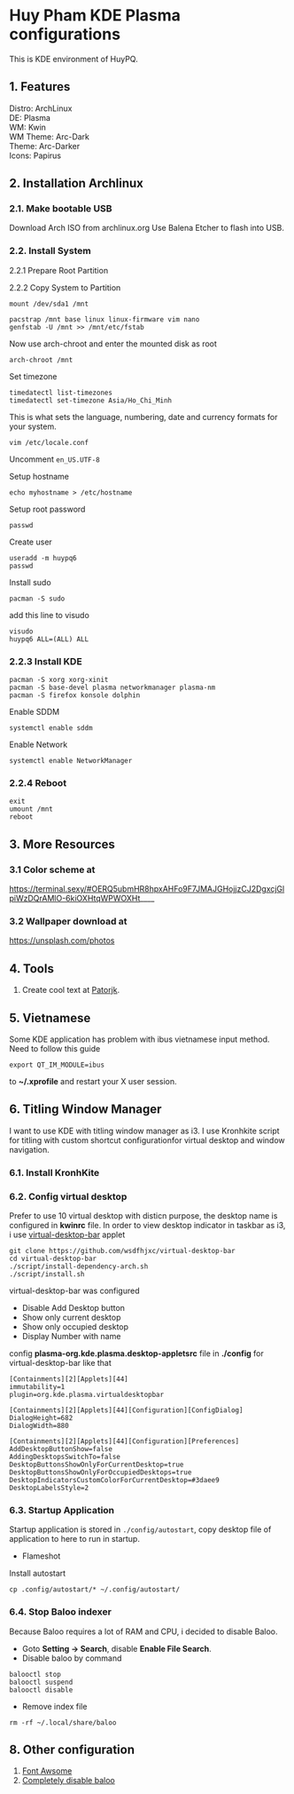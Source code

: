 # Huy Pham KDE Plasma configurations
This is KDE environment of HuyPQ.

## 1. Features
Distro: ArchLinux  
DE: Plasma  
WM: Kwin  
WM Theme: Arc-Dark  
Theme: Arc-Darker  
Icons: Papirus  

## 2. Installation Archlinux
### 2.1. Make bootable USB
Download Arch ISO from archlinux.org
Use Balena Etcher to flash into USB.

### 2.2. Install System
2.2.1 Prepare Root Partition

2.2.2 Copy System to Partition
```
mount /dev/sda1 /mnt
```
```
pacstrap /mnt base linux linux-firmware vim nano
genfstab -U /mnt >> /mnt/etc/fstab
```
Now use arch-chroot and enter the mounted disk as root
```
arch-chroot /mnt
```
Set timezone
```
timedatectl list-timezones
timedatectl set-timezone Asia/Ho_Chi_Minh
```

This is what sets the language, numbering, date and currency formats for your system.

```
vim /etc/locale.conf
```

Uncomment ```en_US.UTF-8```

Setup hostname
```
echo myhostname > /etc/hostname
```

Setup root password
```
passwd
```

Create user
```
useradd -m huypq6
passwd
```
Install sudo
```
pacman -S sudo
```

add this line to visudo
```
visudo
huypq6 ALL=(ALL) ALL
```
### 2.2.3 Install KDE
```
pacman -S xorg xorg-xinit
pacman -S base-devel plasma networkmanager plasma-nm
pacman -S firefox konsole dolphin
```

Enable SDDM
```
systemctl enable sddm
```

Enable Network
```
systemctl enable NetworkManager
```

### 2.2.4 Reboot
```
exit
umount /mnt
reboot
```

## 3. More Resources

### 3.1 Color scheme at

https://terminal.sexy/#OERQ5ubmHR8hpxAHFo9F7JMAJGHojjzCJ2DgxcjGlpiWzDQrAMlO-6kiOXHtqWPWOXHt____

### 3.2 Wallpaper download at

https://unsplash.com/photos

## 4. Tools

1. Create cool text at [Patorjk](http://patorjk.com/software/taag).

## 5. Vietnamese

Some KDE application has problem with ibus vietnamese input method. Need to follow this guide

```
export QT_IM_MODULE=ibus
```

to **~/.xprofile** and restart your X user session. 


## 6. Titling Window Manager
I want to use KDE with titling window manager as i3. I use Kronhkite script for titling with custom shortcut configurationfor virtual desktop and window navigation.

### 6.1. Install KronhKite


### 6.2. Config virtual desktop
Prefer to use 10 virtual desktop with disticn purpose, the desktop name is configured in **kwinrc** file. 
In order to view desktop indicator in taskbar as i3, i use [virtual-desktop-bar](https://github.com/wsdfhjxc/virtual-desktop-bar) applet

```
git clone https://github.com/wsdfhjxc/virtual-desktop-bar
cd virtual-desktop-bar
./script/install-dependency-arch.sh
./script/install.sh
```

virtual-desktop-bar was configured
+ Disable Add Desktop button
+ Show only current desktop
+ Show only occupied desktop
+ Display Number with name

config **plasma-org.kde.plasma.desktop-appletsrc** file in **./config** for virtual-desktop-bar like that 

```
[Containments][2][Applets][44]
immutability=1
plugin=org.kde.plasma.virtualdesktopbar

[Containments][2][Applets][44][Configuration][ConfigDialog]
DialogHeight=682
DialogWidth=880

[Containments][2][Applets][44][Configuration][Preferences]
AddDesktopButtonShow=false
AddingDesktopsSwitchTo=false
DesktopButtonsShowOnlyForCurrentDesktop=true
DesktopButtonsShowOnlyForOccupiedDesktops=true
DesktopIndicatorsCustomColorForCurrentDesktop=#3daee9
DesktopLabelsStyle=2
```

### 6.3. Startup Application

Startup application is stored in ```./config/autostart```, copy desktop file of application to here to run in startup.

+ Flameshot


Install autostart
```
cp .config/autostart/* ~/.config/autostart/
```

### 6.4. Stop Baloo indexer

Because Baloo requires a lot of RAM and CPU, i decided to disable Baloo. 

+ Goto **Setting -> Search**, disable **Enable File Search**. 
+ Disable baloo by command
```
balooctl stop
balooctl suspend
balooctl disable
```
+ Remove index file 
```
rm -rf ~/.local/share/baloo
```

## 8. Other configuration
1. [Font Awsome](https://fontawesome.com/v4.7/cheatsheet/)
2. [Completely disable baloo](https://www.dagorret.net/post/how-to-completely-disable-baloo/)
